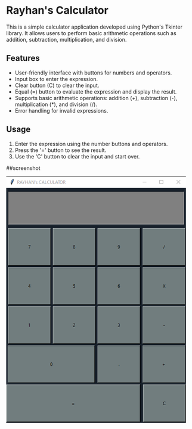 # Rayhan's Calculator

This is a simple calculator application developed using Python's Tkinter library. It allows users to perform basic arithmetic operations such as addition, subtraction, multiplication, and division. 

## Features

- User-friendly interface with buttons for numbers and operators.
- Input box to enter the expression.
- Clear button (C) to clear the input.
- Equal (=) button to evaluate the expression and display the result.
- Supports basic arithmetic operations: addition (+), subtraction (-), multiplication (*), and division (/).
- Error handling for invalid expressions.

## Usage

1. Enter the expression using the number buttons and operators.
2. Press the '=' button to see the result.
3. Use the 'C' button to clear the input and start over.

##screenshot

![Alt text](Screenshot_32.png)
